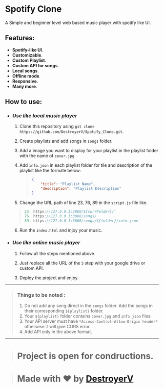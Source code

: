 # Spotify Clone

A Simple and beginner level web based music player with spotify like UI.

## Features:

- **Spotify-like UI**.
- **Customizable**.
- **Custom Playlist**.
- **Custom API for songs**.
- **Local songs**.
- **Offline mode**.
- **Responsive**.
- **Many more**.

## How to use:

- ### *Use like local music player*

  1. Clone this repository using
   ``git clone https://github.com/DestroyerV/Spotify_Clone.git``.

   2. Create playlists and add songs in `songs` folder.
   
   3. Add a image you want to display for your playlist in the playlist folder with the name of `cover.jpg`.

   4. Add `info.json` in each playlist folder for tile and description of the playlist like the formate below:
        > 
        > ```json
        > {
        >     "title": "Playlist Name",
        >     "description": "Playlist Description"
        > }
        > ```
   
    5. Change the URL path of line 23, 76, 89 in the `script.js` file like.
    > ```js
    > 23. https://127.0.0.1:3000/${currFolder}/`
    > 76. https://127.0.0.1:3000/songs/
    > 89. https://127.0.0.1:3000/songs/${folder}/info.json`
    >```
   
   6. Run the `index.html` and injoy your music.

- ### *Use like online music player*

  1. Follow all the steps mentioned above.

  2. Just replace all  the URL of the `5` step with your google drive or custom API.

  3. Deploy the project and enjoy.

---

> ### Things to be noted :
> 1. Do not add any song direct in the `songs` folder. Add the songs in their corresponding `${playlist}` folder.
> 2. Your `${playlist}` folder contains `cover.jpg` and `info.json` files.
> 3. Your API server must have  `*Access-Control-Allow-Origin header*` otherwise it will give CORS error.
> 4. Add API only in the above format.

---
> # Project is open for condructions.

> # Made with ❤️ by [DestroyerV](https://github.com/DestroyerV)